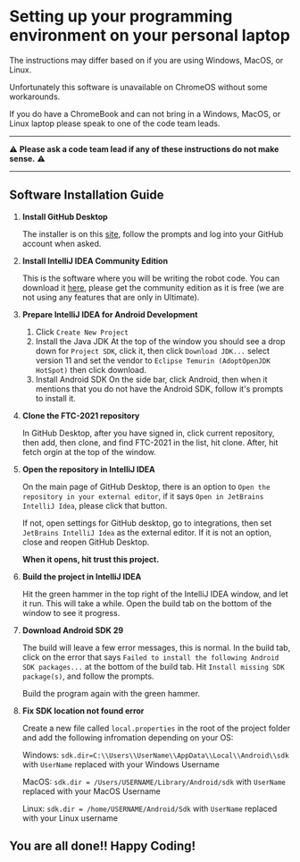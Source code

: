 # Setting up your programming environment on your personal laptop

The instructions may differ based on if you are using Windows, MacOS, or Linux.

Unfortunately this software is unavailable on ChromeOS without some workarounds.

If you do have a ChromeBook and can not bring in a Windows, MacOS, or Linux laptop please speak to one of the code team leads.


***
⚠️ **Please ask a code team lead if any of these instructions do not make sense.** ⚠️
***


## Software Installation Guide

1. <b>Install GitHub Desktop</b>

    The installer is on this [site](
https://desktop.github.com), follow the prompts and log into your GitHub account when asked.  


2. <b>Install IntelliJ IDEA Community Edition </b>

    This is the software where you will be writing the robot code. You can download it [here](
https://www.jetbrains.com/idea/download/), please get the community edition as it is free (we are not using any features that are only in Ultimate). 


3. <b>Prepare IntelliJ IDEA for Android Development</b>
    1. Click `Create New Project`
    2. Install the Java JDK
        At the top of the window you should see a drop down for `Project SDK`, click it, then click `Download JDK...` select version 11 and set the vendor to `Eclipse Temurin (AdoptOpenJDK HotSpot)` then click download. 
    3. Install Android SDK
        On the side bar, click Android, then when it mentions that you do not have the Android SDK, follow it's prompts to install it. 


4. <b>Clone the FTC-2021 repository</b>

    In GitHub Desktop, after you have signed in, click current repository, then add, then clone, and find FTC-2021 in the list, hit clone. After, hit fetch orgin at the top of the window. 


5. <b>Open the repository in IntelliJ IDEA</b>

    On the main page of GitHub Desktop, there is an option to `Open the repository in your external editor`, if it says `Open in JetBrains IntelliJ Idea`, please click that button.

    If not, open settings for GitHub desktop, go to integrations, then set `JetBrains IntelliJ Idea` as the external editor. If it is not an option, close and reopen GitHub Desktop.

    <b>When it opens, hit trust this project.</b>


6. <b>Build the project in IntelliJ IDEA</b>

    Hit the green hammer in the top right of the IntelliJ IDEA window, and let it run. This will take a while. Open the build tab on the bottom of the window to see it progress.


7. <b>Download Android SDK 29</b>

    The build will leave a few error messages, this is normal. In the build tab, click on the error that says `Failed to install the following Android SDK packages...` at the bottom of the build tab. Hit `Install missing SDK package(s)`, and follow the prompts. 
    
    Build the program again with the green hammer. 


8. <b>Fix SDK location not found error</b>

    Create a new file called `local.properties` in the root of the project folder and add the following infromation depending on your OS:

    Windows: `sdk.dir=C:\\Users\\UserName\\AppData\\Local\\Android\\sdk` with `UserName` replaced with your Windows Username

    MacOS: `sdk.dir = /Users/USERNAME/Library/Android/sdk` with `UserName` replaced with your MacOS Username

    Linux: `sdk.dir = /home/USERNAME/Android/Sdk` with `UserName` replaced with your Linux username

## You are all done!! Happy Coding!

        
